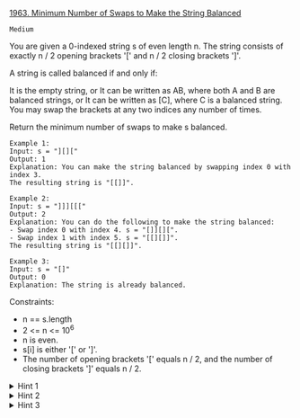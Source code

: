 [1963. Minimum Number of Swaps to Make the String Balanced](https://leetcode.com/problems/minimum-number-of-swaps-to-make-the-string-balanced/description/)

`Medium`

You are given a 0-indexed string s of even length n. The string consists of exactly n / 2 opening brackets '[' and n / 2 closing brackets ']'.

A string is called balanced if and only if:

It is the empty string, or
It can be written as AB, where both A and B are balanced strings, or
It can be written as [C], where C is a balanced string.
You may swap the brackets at any two indices any number of times.

Return the minimum number of swaps to make s balanced.

```
Example 1:
Input: s = "][]["
Output: 1
Explanation: You can make the string balanced by swapping index 0 with index 3.
The resulting string is "[[]]".

Example 2:
Input: s = "]]][[["
Output: 2
Explanation: You can do the following to make the string balanced:
- Swap index 0 with index 4. s = "[]][][".
- Swap index 1 with index 5. s = "[[][]]".
The resulting string is "[[][]]".

Example 3:
Input: s = "[]"
Output: 0
Explanation: The string is already balanced.
```

Constraints:

- n == s.length
- 2 <= n <= $10^6$
- n is even.
- s[i] is either '[' or ']'.
- The number of opening brackets '[' equals n / 2, and the number of closing brackets ']' equals n / 2.

<details>
<summary>Hint 1</summary>

Iterate over the string and keep track of the number of opening and closing brackets on each step.

</details>

<details>
<summary>Hint 2</summary>

If the number of closing brackets is ever larger, you need to make a swap.

</details>

<details>
<summary>Hint 3</summary>

Swap it with the opening bracket closest to the end of s.

</details>
